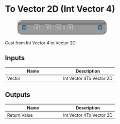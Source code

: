 # To Vector 2D (Int Vector 4)

<div align="left" data-full-width="false">

<figure><img src="../../../../.gitbook/assets/To_Vector_2D_(Int_Vector_4).png" alt=""><figcaption></figcaption></figure>

</div>

Cast from Int Vector 4 to Vector 2D

## Inputs

<table><thead><tr><th width="170">Name</th><th>Description</th></tr></thead><tbody><tr><td>Vector</td><td>Int Vector 4To Vector 2D</td></tr></tbody></table>

## Outputs

<table><thead><tr><th width="170">Name</th><th>Description</th></tr></thead><tbody><tr><td>Return Value</td><td>Int Vector 4To Vector 2D</td></tr></tbody></table>
